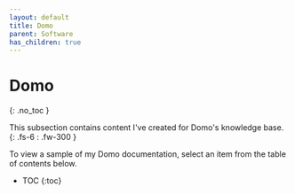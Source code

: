 ```yaml
---
layout: default
title: Domo
parent: Software
has_children: true
---
```


# Domo
{: .no_toc }

This subsection contains content I've created for Domo's knowledge base.
{: .fs-6 : .fw-300 }

To view a sample of my Domo documentation, select an item from the table of contents below.

- TOC
{:toc}
